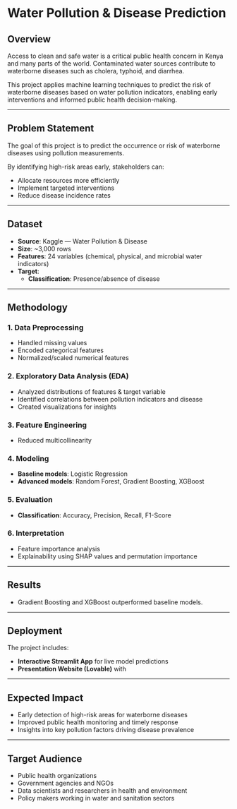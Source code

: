 # Water Pollution & Disease Prediction  

## Overview  
Access to clean and safe water is a critical public health concern in Kenya and many parts of the world. Contaminated water sources contribute to waterborne diseases such as cholera, typhoid, and diarrhea.  

This project applies machine learning techniques to predict the risk of waterborne diseases based on water pollution indicators, enabling early interventions and informed public health decision-making.  

---

## Problem Statement  
The goal of this project is to predict the occurrence or risk of waterborne diseases using pollution measurements.  

By identifying high-risk areas early, stakeholders can:  
- Allocate resources more efficiently  
- Implement targeted interventions  
- Reduce disease incidence rates  

---

## Dataset  
- **Source**: Kaggle — Water Pollution & Disease  
- **Size**: ~3,000 rows  
- **Features**: 24 variables (chemical, physical, and microbial water indicators)  
- **Target**:  
  - **Classification**: Presence/absence of disease  
  

---

## Methodology  

### 1. Data Preprocessing  
- Handled missing values  
- Encoded categorical features  
- Normalized/scaled numerical features  

### 2. Exploratory Data Analysis (EDA)  
- Analyzed distributions of features & target variable  
- Identified correlations between pollution indicators and disease  
- Created visualizations for insights  

### 3. Feature Engineering  
- Reduced multicollinearity  
  
### 4. Modeling  
- **Baseline models**: Logistic Regression   
- **Advanced models**: Random Forest, Gradient Boosting, XGBoost  

### 5. Evaluation  
- **Classification**: Accuracy, Precision, Recall, F1-Score

### 6. Interpretation  
- Feature importance analysis  
- Explainability using SHAP values and permutation importance  

---

## Results  
- Gradient Boosting and XGBoost outperformed baseline models.  

---

## Deployment  
The project includes:  
- **Interactive Streamlit App** for live model predictions  
- **Presentation Website (Lovable)** with  
    

---

## Expected Impact  
- Early detection of high-risk areas for waterborne diseases  
- Improved public health monitoring and timely response  
- Insights into key pollution factors driving disease prevalence  

---

## Target Audience  
- Public health organizations  
- Government agencies and NGOs  
- Data scientists and researchers in health and environment  
- Policy makers working in water and sanitation sectors  

 
